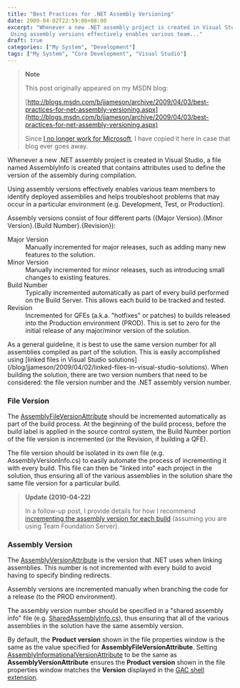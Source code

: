 ```yaml
---
title: "Best Practices for .NET Assembly Versioning"
date: 2009-04-02T22:59:00+08:00
excerpt: "Whenever a new .NET assembly project is created in Visual Studio, a file named AssemblyInfo is created that contains attributes used to define the version of the assembly during compilation. 
 Using assembly versions effectively enables various team..."
draft: true
categories: ["My System", "Development"]
tags: ["My System", "Core Development", "Visual Studio"]
---
```


> **Note**
>
> This post originally appeared on my MSDN blog:
>
> [http://blogs.msdn.com/b/jjameson/archive/2009/04/03/best-practices-for-net-assembly-versioning.aspx](http://blogs.msdn.com/b/jjameson/archive/2009/04/03/best-practices-for-net-assembly-versioning.aspx)
>
> Since [I no longer work for Microsoft](/blog/jjameson/2011/09/02/last-day-with-microsoft), I have copied it here in case that blog                 ever goes away.

Whenever a new .NET assembly project is created in Visual Studio, a file named AssemblyInfo         is created that contains attributes used to define the version of the assembly during         compilation.

Using assembly versions effectively enables various team members to identify deployed         assemblies and helps troubleshoot problems that may occur in a particular environment         (e.g. Development, Test, or Production).

Assembly versions consist of four different parts ({Major Version}.{Minor Version}.{Build         Number}.{Revision}):

<dl>        <dt>Major Version</dt>
        <dd>
            Manually incremented for major releases, such as adding many new features to the
            solution.</dd>
        <dt>Minor Version</dt>
        <dd>
            Manually incremented for minor releases, such as introducing small changes to existing
            features.</dd>
        <dt>Build Number</dt>
        <dd>
            Typically incremented automatically as part of every build performed on the Build
            Server. This allows each build to be tracked and tested.</dd>
        <dt>Revision</dt>
        <dd>
            Incremented for QFEs (a.k.a. "hotfixes" or patches) to builds released into the
            Production environment (PROD). This is set to zero for the initial release of any
            major/minor version of the solution.</dd></dl>
As a general guideline, it is best to use the same version number for all assemblies         compiled as part of the solution. This is easily accomplished using [linked files in Visual Studio solutions](/blog/jjameson/2009/04/02/linked-files-in-visual-studio-solutions).
When building the solution, there are two version numbers that need to be considered:         the file version number and the .NET assembly version number.

### File Version

The [AssemblyFileVersionAttribute](http://msdn.microsoft.com/en-us/library/system.reflection.assemblyfileversionattribute%28VS.71%29.aspx) should be incremented automatically as part         of the build process. At the beginning of the build process, before the build label         is applied in the source control system, the Build Number portion of the file version         is incremented (or the Revision, if building a QFE).

The file version should be isolated in its own file (e.g. AssemblyVersionInfo.cs)         to easily automate the process of incrementing it with every build. This file can         then be "linked into" each project in the solution, thus ensuring all of the various         assemblies in the solution share the same file version for a particular build.

> **Update (2010-04-22)**
>
> In a follow-up post, I provide details for how I recommend [incrementing the assembly version for each build](/blog/jjameson/2010/03/25/incrementing-the-assembly-version-for-each-build) (assuming you are using Team Foundation Server).

### Assembly Version

The [AssemblyVersionAttribute](http://msdn.microsoft.com/en-us/library/system.reflection.assemblyversionattribute.aspx) is the version that .NET uses when linking assemblies.         This number is not incremented with every build to avoid having to specify binding         redirects.

Assembly versions are incremented manually when branching the code for a release         (to the PROD environment).

The assembly version number should be specified in a "shared assembly info" file         (e.g. [SharedAssemblyInfo.cs](/blog/jjameson/2009/04/03/shared-assembly-info-in-visual-studio-projects)), thus ensuring that all of the various assemblies         in the solution have the same assembly version.

By default, the **Product version** shown in the file properties window         is the same as the value specified for **AssemblyFileVersionAttribute**.         Setting [AssemblyInformationalVersionAttribute](http://msdn.microsoft.com/en-us/library/system.reflection.assemblyinformationalversionattribute%28VS.71%29.aspx) to be the same as **AssemblyVersionAttribute**         ensures the **Product version** shown in the file properties window         matches the **Version** displayed in the [GAC shell extension](http://msdn.microsoft.com/en-us/library/34149zk3.aspx).

